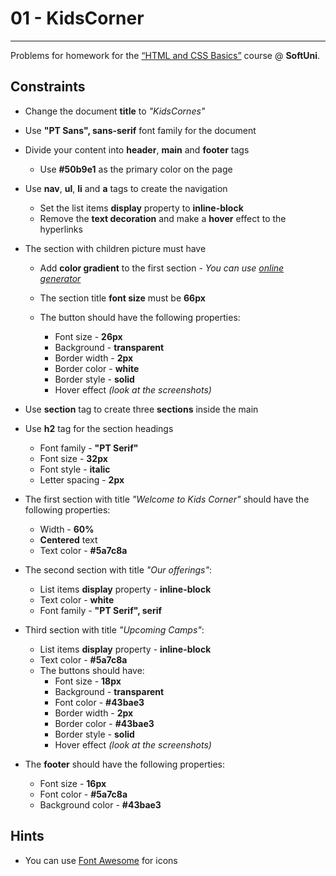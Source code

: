 # 01 - KidsCorner

---

Problems for homework for the [“HTML and CSS Basics”](#) course @ **SoftUni**.

## Constraints

- Change the document **title** to _"KidsCornes"_
- Use **"PT Sans", sans-serif** font family for the document
- Divide your content into **header**, **main** and **footer** tags
  - Use **#50b9e1** as the primary color on the page
- Use **nav**, **ul**, **li** and **a** tags to create the navigation

  - Set the list items **display** property to **inline-block**
  - Remove the **text decoration** and make a **hover** effect to the hyperlinks

- The section with children picture must have

  - Add **color gradient** to the first section - _You can use [online generator](https://mycolor.space/gradient)_
  - The section title **font size** must be **66px**

  - The button should have the following properties:
    - Font size - **26px**
    - Background - **transparent**
    - Border width - **2px**
    - Border color - **white**
    - Border style - **solid**
    - Hover effect _(look at the screenshots)_

- Use **section** tag to create three **sections** inside the main

- Use **h2** tag for the section headings
  - Font family - **"PT Serif"**
  - Font size - **32px**
  - Font style - **italic**
  - Letter spacing - **2px**
- The first section with title _"Welcome to Kids Corner"_
  should have the following properties:
  - Width - **60%**
  - **Centered** text
  - Text color - **#5a7c8a**
- The second section with title _"Our offerings"_:

  - List items **display** property - **inline-block**
  - Text color - **white**
  - Font family - **"PT Serif", serif**

- Third section with title _"Upcoming Camps"_:

  - List items **display** property - **inline-block**
  - Text color - **#5a7c8a**
  - The buttons should have:
    - Font size - **18px**
    - Background - **transparent**
    - Font color - **#43bae3**
    - Border width - **2px**
    - Border color - **#43bae3**
    - Border style - **solid**
    - Hover effect _(look at the screenshots)_

- The **footer** should have the following properties:
  - Font size - **16px**
  - Font color - **#5a7c8a**
  - Background color - **#43bae3**

## Hints

- You can use [Font Awesome](https://fontawesome.com/) for icons
